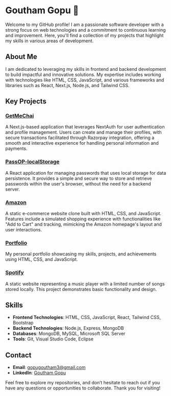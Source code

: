 # Goutham Gopu 👋

Welcome to my GitHub profile! I am a passionate software developer with a strong focus on web technologies and a commitment to continuous learning and improvement. Here, you'll find a collection of my projects that highlight my skills in various areas of development.

## About Me

I am dedicated to leveraging my skills in frontend and backend development to build impactful and innovative solutions. My expertise includes working with technologies like HTML, CSS, JavaScript, and various frameworks and libraries such as React, Next.js, Node.js, and Tailwind CSS.

## Key Projects

### [GetMeChai](https://github.com/GouthamGopu/GetMeChai)

A Next.js-based application that leverages NextAuth for user authentication and profile management. Users can create and manage their profiles, with secure transactions facilitated through Razorpay integration, offering a smooth and interactive experience for handling personal information and payments.

### [PassOP-localStorage](https://github.com/GouthamGopu/PassOP-localStorage)

A  React application for managing passwords that uses local storage for data persistence. It provides a simple and secure way to store and retrieve passwords within the user's browser, without the need for a backend server.

### [Amazon](https://github.com/GouthamGopu/Amazon)

A static e-commerce website clone built with HTML, CSS, and JavaScript. Features include a simulated shopping experience with functionalities like "Add to Cart" and tracking, mimicking the Amazon homepage's layout and user interactions.

### [Portfolio](https://github.com/GouthamGopu/Portfolio)

My personal portfolio showcasing my skills, projects, and achievements using HTML, CSS, and JavaScript.

### [Spotify](https://github.com/GouthamGopu/Spotify)

A static website representing a music player with a limited number of songs stored locally. This project demonstrates basic functionality and design.

## Skills

- **Frontend Technologies**: HTML, CSS, JavaScript, React, Tailwind CSS, Bootstrap
- **Backend Technologies**: Node.js, Express, MongoDB
- **Databases**: MongoDB, MySQL, Microsoft SQL Server
- **Tools**: Git, Visual Studio Code, Eclipse

## Contact

- **Email**: [gopugoutham3@gmail.com](mailto:gopugoutham3@gmail.com)
- **LinkedIn**: [Goutham Gopu](https://www.linkedin.com/in/goutham-gopu/)

Feel free to explore my repositories, and don’t hesitate to reach out if you have any questions or opportunities to collaborate. Thank you for visiting!
